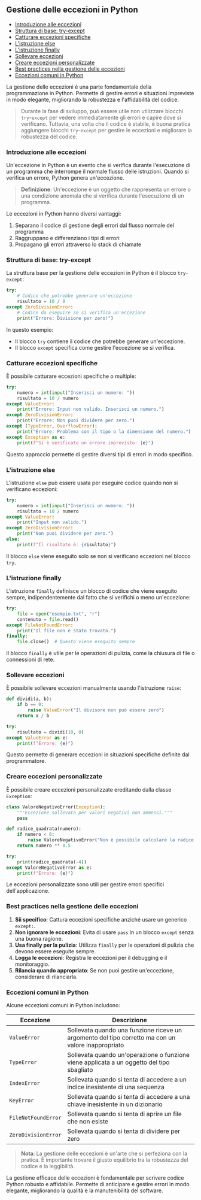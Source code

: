 ## Gestione delle eccezioni in Python <!-- omit in toc -->

- [Introduzione alle eccezioni](#introduzione-alle-eccezioni)
- [Struttura di base: try-except](#struttura-di-base-try-except)
- [Catturare eccezioni specifiche](#catturare-eccezioni-specifiche)
- [L'istruzione else](#listruzione-else)
- [L'istruzione finally](#listruzione-finally)
- [Sollevare eccezioni](#sollevare-eccezioni)
- [Creare eccezioni personalizzate](#creare-eccezioni-personalizzate)
- [Best practices nella gestione delle eccezioni](#best-practices-nella-gestione-delle-eccezioni)
- [Eccezioni comuni in Python](#eccezioni-comuni-in-python)

La gestione delle eccezioni è una parte fondamentale della programmazione in Python. Permette di gestire errori e situazioni impreviste in modo elegante, migliorando la robustezza e l'affidabilità del codice.

> Durante la fase di sviluppo, può essere utile non utilizzare blocchi `try`-`except` per vedere immediatamente gli errori e capire dove si verificano. Tuttavia, una volta che il codice è stabile, è buona pratica aggiungere blocchi `try`-`except` per gestire le eccezioni e migliorare la robustezza del codice.


### Introduzione alle eccezioni

Un'eccezione in Python è un evento che si verifica durante l'esecuzione di un programma che interrompe il normale flusso delle istruzioni. Quando si verifica un errore, Python genera un'eccezione.

> **Definizione**: Un'eccezione è un oggetto che rappresenta un errore o una condizione anomala che si verifica durante l'esecuzione di un programma.

Le eccezioni in Python hanno diversi vantaggi:
1. Separano il codice di gestione degli errori dal flusso normale del programma
2. Raggruppano e differenziano i tipi di errori
3. Propagano gli errori attraverso lo stack di chiamate

### Struttura di base: try-except

La struttura base per la gestione delle eccezioni in Python è il blocco `try-except`:

```python
try:
    # Codice che potrebbe generare un'eccezione
    risultato = 10 / 0
except ZeroDivisionError:
    # Codice da eseguire se si verifica un'eccezione
    print("Errore: Divisione per zero!")
```

In questo esempio:
- Il blocco `try` contiene il codice che potrebbe generare un'eccezione.
- Il blocco `except` specifica come gestire l'eccezione se si verifica.

### Catturare eccezioni specifiche

È possibile catturare eccezioni specifiche o multiple:

```python
try:
    numero = int(input("Inserisci un numero: "))
    risultato = 10 / numero
except ValueError:
    print("Errore: Input non valido. Inserisci un numero.")
except ZeroDivisionError:
    print("Errore: Non puoi dividere per zero.")
except (TypeError, OverflowError):
    print("Errore: Problema con il tipo o la dimensione del numero.")
except Exception as e:
    print(f"Si è verificato un errore imprevisto: {e}")
```

Questo approccio permette di gestire diversi tipi di errori in modo specifico.

### L'istruzione else

L'istruzione `else` può essere usata per eseguire codice quando non si verificano eccezioni:

```python
try:
    numero = int(input("Inserisci un numero: "))
    risultato = 10 / numero
except ValueError:
    print("Input non valido.")
except ZeroDivisionError:
    print("Non puoi dividere per zero.")
else:
    print(f"Il risultato è: {risultato}")
```

Il blocco `else` viene eseguito solo se non si verificano eccezioni nel blocco `try`.

### L'istruzione finally

L'istruzione `finally` definisce un blocco di codice che viene eseguito sempre, indipendentemente dal fatto che si verifichi o meno un'eccezione:

```python
try:
    file = open("esempio.txt", "r")
    contenuto = file.read()
except FileNotFoundError:
    print("Il file non è stato trovato.")
finally:
    file.close()  # Questo viene eseguito sempre
```

Il blocco `finally` è utile per le operazioni di pulizia, come la chiusura di file o connessioni di rete.

### Sollevare eccezioni

È possibile sollevare eccezioni manualmente usando l'istruzione `raise`:

```python
def dividi(a, b):
    if b == 0:
        raise ValueError("Il divisore non può essere zero")
    return a / b

try:
    risultato = dividi(10, 0)
except ValueError as e:
    print(f"Errore: {e}")
```

Questo permette di generare eccezioni in situazioni specifiche definite dal programmatore.

### Creare eccezioni personalizzate

È possibile creare eccezioni personalizzate ereditando dalla classe `Exception`:

```python
class ValoreNegativoError(Exception):
    """Eccezione sollevata per valori negativi non ammessi."""
    pass

def radice_quadrata(numero):
    if numero < 0:
        raise ValoreNegativoError("Non è possibile calcolare la radice quadrata di un numero negativo")
    return numero ** 0.5

try:
    print(radice_quadrata(-4))
except ValoreNegativoError as e:
    print(f"Errore: {e}")
```

Le eccezioni personalizzate sono utili per gestire errori specifici dell'applicazione.

### Best practices nella gestione delle eccezioni

1. **Sii specifico**: Cattura eccezioni specifiche anziché usare un generico `except:`.
2. **Non ignorare le eccezioni**: Evita di usare `pass` in un blocco `except` senza una buona ragione.
3. **Usa finally per la pulizia**: Utilizza `finally` per le operazioni di pulizia che devono essere eseguite sempre.
4. **Logga le eccezioni**: Registra le eccezioni per il debugging e il monitoraggio.
5. **Rilancia quando appropriato**: Se non puoi gestire un'eccezione, considerare di rilanciarla.

### Eccezioni comuni in Python

Alcune eccezioni comuni in Python includono:

| Eccezione           | Descrizione                                                                                        |
| ------------------- | -------------------------------------------------------------------------------------------------- |
| `ValueError`        | Sollevata quando una funzione riceve un argomento del tipo corretto ma con un valore inappropriato |
| `TypeError`         | Sollevata quando un'operazione o funzione viene applicata a un oggetto del tipo sbagliato          |
| `IndexError`        | Sollevata quando si tenta di accedere a un indice inesistente di una sequenza                      |
| `KeyError`          | Sollevata quando si tenta di accedere a una chiave inesistente in un dizionario                    |
| `FileNotFoundError` | Sollevata quando si tenta di aprire un file che non esiste                                         |
| `ZeroDivisionError` | Sollevata quando si tenta di dividere per zero                                                     |

> **Nota**: La gestione delle eccezioni è un'arte che si perfeziona con la pratica. È importante trovare il giusto equilibrio tra la robustezza del codice e la leggibilità.

La gestione efficace delle eccezioni è fondamentale per scrivere codice Python robusto e affidabile. Permette di anticipare e gestire errori in modo elegante, migliorando la qualità e la manutenibilità del software.